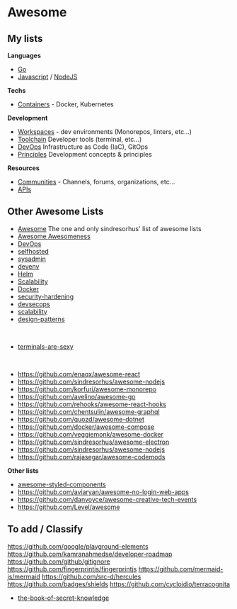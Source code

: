# Awesome

## My lists

__Languages__
* [Go](./awesome-go.md)
* [Javascript](./awesome-frontend.md) / [NodeJS](./awesome-nodejs.md)

__Techs__
* [Containers](./awesome-containers.md) - Docker, Kubernetes

__Development__
* [Workspaces](./awesome-workspace.md) - dev environments (Monorepos, linters, etc...)
* [Toolchain](./awesome-toolchains.md) Developer tools (terminal, etc...)
* [DevOps](./awesome-devops.md) Infrastructure as Code (IaC), GitOps
* [Principles](./awesome-principles.md) Development concepts & principles

__Resources__
* [Communities](./awesome-communities.md) - Channels, forums, organizations, etc...
* [APIs](./awesome-apis.md)




## Other Awesome Lists

* [Awesome](https://github.com/sindresorhus/awesome) The one and only sindresorhus' list of awesome lists
* [Awesome Awesomeness](https://github.com/bayandin/awesome-awesomeness)
* [DevOps](http://awesome-devops.xyz/#awesome-devops)
* [selfhosted](https://github.com/awesome-selfhosted/awesome-selfhosted)
* [sysadmin](https://github.com/awesome-foss/awesome-sysadmin)
* [devenv](https://github.com/jondot/awesome-devenv)
* [Helm](https://github.com/cdwv/awesome-helm)
* [Scalability](https://github.com/binhnguyennus/awesome-scalability)
* [Docker](https://github.com/veggiemonk/awesome-docker)
* [security-hardening](https://github.com/decalage2/awesome-security-hardening)
* [devsecops](https://github.com/devsecops/awesome-devsecops)
* [scalability](https://github.com/binhnguyennus/awesome-scalability)
* [design-patterns](https://github.com/DovAmir/awesome-design-patterns)

<br/>

* [terminals-are-sexy](https://github.com/k4m4/terminals-are-sexy)

<br/>

* https://github.com/enaqx/awesome-react
* https://github.com/sindresorhus/awesome-nodejs
* https://github.com/korfuri/awesome-monorepo
* https://github.com/avelino/awesome-go
* https://github.com/rehooks/awesome-react-hooks
* https://github.com/chentsulin/awesome-graphql
* https://github.com/quozd/awesome-dotnet
* https://github.com/docker/awesome-compose
* https://github.com/veggiemonk/awesome-docker
* https://github.com/sindresorhus/awesome-electron
* https://github.com/sindresorhus/awesome-nodejs
* https://github.com/rajasegar/awesome-codemods

**Other lists**  
* [awesome-styled-components](https://github.com/styled-components/awesome-styled-components)
* https://github.com/aviaryan/awesome-no-login-web-apps
* https://github.com/danvoyce/awesome-creative-tech-events
* https://github.com/Level/awesome

## To add / Classify

https://github.com/google/playground-elements
https://github.com/kamranahmedse/developer-roadmap
https://github.com/github/gitignore
https://github.com/fingerprintjs/fingerprintjs
https://github.com/mermaid-js/mermaid
https://github.com/src-d/hercules
https://github.com/badges/shields
https://github.com/cycloidio/terracognita
* [the-book-of-secret-knowledge](https://github.com/trimstray/the-book-of-secret-knowledge)







